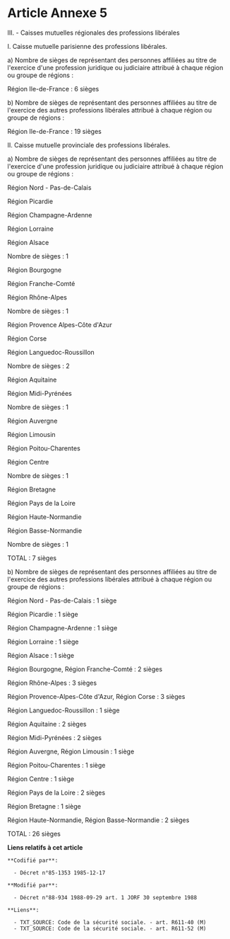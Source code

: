 # Article Annexe 5

III. - Caisses mutuelles régionales des professions libérales

I. Caisse mutuelle parisienne des professions libérales.

a) Nombre de sièges de représentant des personnes affiliées au titre de l'exercice d'une profession juridique ou judiciaire
attribué à chaque région ou groupe de régions :

Région Ile-de-France : 6 sièges

b) Nombre de sièges de représentant des personnes affiliées au titre de l'exercice des autres professions libérales attribué
à chaque région ou groupe de régions :

Région Ile-de-France : 19 sièges

II. Caisse mutuelle provinciale des professions libérales.

a) Nombre de sièges de représentant des personnes affiliées au titre de l'exercice d'une profession juridique ou judiciaire
attribué à chaque région ou groupe de régions :

Région Nord - Pas-de-Calais

Région Picardie

Région Champagne-Ardenne

Région Lorraine

Région Alsace

Nombre de sièges : 1

Région Bourgogne

Région Franche-Comté

Région Rhône-Alpes

Nombre de sièges : 1

Région Provence Alpes-Côte d'Azur

Région Corse

Région Languedoc-Roussillon

Nombre de sièges : 2

Région Aquitaine

Région Midi-Pyrénées

Nombre de sièges : 1

Région Auvergne

Région Limousin

Région Poitou-Charentes

Région Centre

Nombre de sièges : 1

Région Bretagne

Région Pays de la Loire

Région Haute-Normandie

Région Basse-Normandie

Nombre de sièges : 1

TOTAL : 7 sièges

b) Nombre de sièges de représentant des personnes affiliées au titre de l'exercice des autres professions libérales attribué
à chaque région ou groupe de régions :

Région Nord - Pas-de-Calais : 1 siège

Région Picardie : 1 siège

Région Champagne-Ardenne : 1 siège

Région Lorraine : 1 siège

Région Alsace : 1 siège

Région Bourgogne, Région Franche-Comté : 2 sièges

Région Rhône-Alpes : 3 sièges

Région Provence-Alpes-Côte d'Azur, Région Corse : 3 sièges

Région Languedoc-Roussillon : 1 siège

Région Aquitaine : 2 sièges

Région Midi-Pyrénées : 2 sièges

Région Auvergne, Région Limousin : 1 siège

Région Poitou-Charentes : 1 siège

Région Centre : 1 siège

Région Pays de la Loire : 2 sièges

Région Bretagne : 1 siège

Région Haute-Normandie, Région Basse-Normandie : 2 sièges

TOTAL : 26 sièges

**Liens relatifs à cet article**

	**Codifié par**:

	  - Décret n°85-1353 1985-12-17

	**Modifié par**:

	  - Décret n°88-934 1988-09-29 art. 1 JORF 30 septembre 1988

	**Liens**:

	  - TXT_SOURCE: Code de la sécurité sociale. - art. R611-40 (M)
	  - TXT_SOURCE: Code de la sécurité sociale. - art. R611-52 (M)
